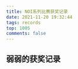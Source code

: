 ```yaml
---
title: NOI系列比赛获奖记录
date: 2021-11-20 19:32:44
tags: records
top: 1005
comments: false
---
```


## 弱弱的获奖记录
